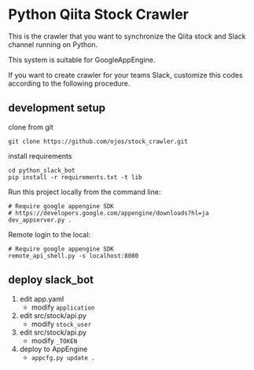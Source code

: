 # Python Qiita Stock Crawler
This is the crawler that you want to synchronize the Qiita stock and
Slack channel running on Python.

This system is suitable for GoogleAppEngine.

If you want to create crawler for your teams Slack,
customize this codes according to the following procedure.

## development setup 
clone from git

   ```
   git clone https://github.com/ojos/stock_crawler.git
   ```

install requirements

   ```
   cd python_slack_bot
   pip install -r requirements.txt -t lib
   ```

Run this project locally from the command line:

   ```
   # Require google appengine SDK
   # https://developers.google.com/appengine/downloads?hl=ja
   dev_appserver.py .
   ```

Remote login to the local:

   ```
   # Require google appengine SDK
   remote_api_shell.py -s localhost:8080
   ```

## deploy slack_bot

1. edit app.yaml
    * modify ```application```
2. edit src/stock/api.py
    * modify ```stock_user```
3. edit src/stock/api.py
    * modify ```_TOKEN```
4. deploy to AppEngine
    * ```appcfg.py update .```

